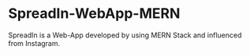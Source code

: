 # SpreadIn-WebApp-MERN
SpreadIn is a Web-App developed by using MERN Stack and influenced from Instagram.

<!-- Comments-->
